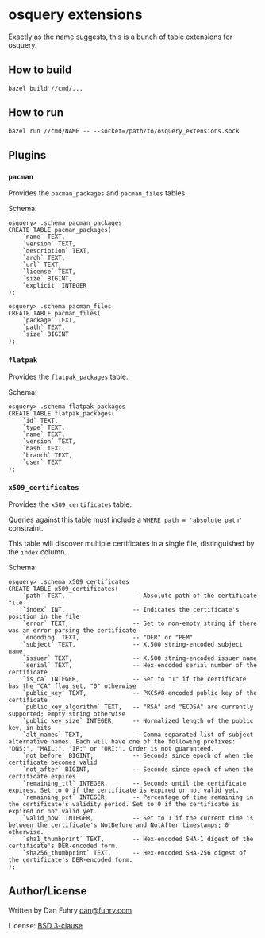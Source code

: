 # osquery extensions

Exactly as the name suggests, this is a bunch of table extensions for osquery.

## How to build

```
bazel build //cmd/...
```

## How to run

```
bazel run //cmd/NAME -- --socket=/path/to/osquery_extensions.sock
```

## Plugins

### `pacman`

Provides the `pacman_packages` and `pacman_files` tables.

Schema:

```
osquery> .schema pacman_packages
CREATE TABLE pacman_packages(
    `name` TEXT,
    `version` TEXT,
    `description` TEXT,
    `arch` TEXT,
    `url` TEXT,
    `license` TEXT,
    `size` BIGINT,
    `explicit` INTEGER
);

osquery> .schema pacman_files
CREATE TABLE pacman_files(
    `package` TEXT,
    `path` TEXT,
    `size` BIGINT
);
```

### `flatpak`

Provides the `flatpak_packages` table.

Schema:

```
osquery> .schema flatpak_packages
CREATE TABLE flatpak_packages(
    `id` TEXT,
    `type` TEXT,
    `name` TEXT,
    `version` TEXT,
    `hash` TEXT,
    `branch` TEXT,
    `user` TEXT
);
```

### `x509_certificates`

Provides the `x509_certificates` table.

Queries against this table must include a `WHERE path = 'absolute path'` constraint.

This table will discover multiple certificates in a single file, distinguished by the `index` column.

Schema:

```
osquery> .schema x509_certificates
CREATE TABLE x509_certificates(
    `path` TEXT,                   -- Absolute path of the certificate file
    `index` INT,                   -- Indicates the certificate's position in the file
    `error` TEXT,                  -- Set to non-empty string if there was an error parsing the certificate
    `encoding` TEXT,               -- "DER" or "PEM"
    `subject` TEXT,                -- X.500 string-encoded subject name
    `issuer` TEXT,                 -- X.500 string-encoded issuer name
    `serial` TEXT,                 -- Hex-encoded serial number of the certificate
    `is_ca` INTEGER,               -- Set to "1" if the certificate has the "CA" flag set, "0" otherwise
    `public_key` TEXT,             -- PKCS#8-encoded public key of the certificate
    `public_key_algorithm` TEXT,   -- "RSA" and "ECDSA" are currently supported; empty string otherwise
    `public_key_size` INTEGER,     -- Normalized length of the public key, in bits
    `alt_names` TEXT,              -- Comma-separated list of subject alternative names. Each will have one of the following prefixes: "DNS:", "MAIL:", "IP:" or "URI:". Order is not guaranteed.
    `not_before` BIGINT,           -- Seconds since epoch of when the certificate becomes valid
    `not_after` BIGINT,            -- Seconds since epoch of when the certificate expires
    `remaining_ttl` INTEGER,       -- Seconds until the certificate expires. Set to 0 if the certificate is expired or not valid yet.
    `remaining_pct` INTEGER,       -- Percentage of time remaining in the certificate's validity period. Set to 0 if the certificate is expired or not valid yet.
    `valid_now` INTEGER,           -- Set to 1 if the current time is between the certificate's NotBefore and NotAfter timestamps; 0 otherwise.
    `sha1_thumbprint` TEXT,        -- Hex-encoded SHA-1 digest of the certificate's DER-encoded form.
    `sha256_thumbprint` TEXT,      -- Hex-encoded SHA-256 digest of the certificate's DER-encoded form.
);
```

## Author/License

Written by Dan Fuhry <dan@fuhry.com>

License: [BSD 3-clause](LICENSE)
